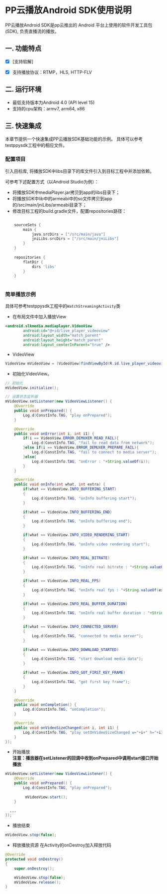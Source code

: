 # PP云播放Android SDK使用说明

PP云播放Android SDK是pp云推出的 Android 平台上使用的软件开发工具包(SDK), 负责直播流的播放。  
## 一. 功能特点

* [x] [支持软解]
* [x] 支持播放协议：RTMP，HLS, HTTP-FLV


## 二. 运行环境

* 最低支持版本为Android 4.0 (API level 15)
* 支持的cpu架构：armv7, arm64, x86
  
## 三. 快速集成

本章节提供一个快速集成PP云播放SDK基础功能的示例。
具体可以参考testppysdk工程中的相应文件。

### 配置项目

引入目标库, 将播放SDK中libs目录下的库文件引入到目标工程中并添加依赖。

可参考下述配置方式（以Android Studio为例）：
- 将播放SDK中mediaPlayer.jar拷贝到app的libs目录下；
- 将播放SDK中lib中的armeabi中的so文件拷贝到app的/src/main/jniLibs/armeabi目录下；
- 修改目标工程的build.gradle文件，配置repositories路径：
````gradle

    sourceSets {
        main {
            java.srcDirs = ["/src/main/java"]
            jniLibs.srcDirs = ["/src/main/jniLibs"]
        }
    }
    
    repositories {
        flatDir {
            dirs 'libs'
        }
    }
    
````

### 简单播放示例

具体可参考testppysdk工程中的`WatchStreamingActivity`类

- 在布局文件中加入播放View
````xml
<android.slkmedia.mediaplayer.VideoView
        android:id="@+id/live_player_videoview"
        android:layout_width="match_parent"
        android:layout_height="match_parent"
        android:layout_centerInParent="true" />
````
- VideoView
````java
VideoView mVideoView = (VideoView)findViewById(R.id.live_player_videoview);
````

- 初始化VideoView。

````java
// 初始化
mVideoView.initialize();

// 设置状态监听器
mVideoView.setListener(new VideoViewListener() {
    @Override
    public void onPrepared() {
        Log.d(ConstInfo.TAG, "play onPrepared");
    }

    @Override
    public void onError(int i, int i1) {
        if(i == VideoView.ERROR_DEMUXER_READ_FAIL){
            Log.d(ConstInfo.TAG, "fail to read data from network");
        }else if(i == VideoView.ERROR_DEMUXER_PREPARE_FAIL){
            Log.d(ConstInfo.TAG, "fail to connect to media server");
        }else{
            Log.d(ConstInfo.TAG, "onError : "+String.valueOf(i));
        }
    }

    @Override
    public void onInfo(int what, int extra) {
        if(what == VideoView.INFO_BUFFERING_START)
        {
            Log.d(ConstInfo.TAG, "onInfo buffering start");
        }

        if(what == VideoView.INFO_BUFFERING_END)
        {
            Log.d(ConstInfo.TAG, "onInfo buffering end");
        }

        if(what == VideoView.INFO_VIDEO_RENDERING_START)
        {
            Log.d(ConstInfo.TAG, "onInfo video rendering start");
        }

        if(what == VideoView.INFO_REAL_BITRATE)
        {
            Log.d(ConstInfo.TAG, "onInfo real bitrate : "+String.valueOf(extra));
        }

        if(what == VideoView.INFO_REAL_FPS)
        {
            Log.d(ConstInfo.TAG, "onInfo real fps : "+String.valueOf(extra));
        }

        if(what == VideoView.INFO_REAL_BUFFER_DURATION)
        {
            Log.d(ConstInfo.TAG, "onInfo real buffer duration : "+String.valueOf(extra));
        }

        if(what == VideoView.INFO_CONNECTED_SERVER)
        {
            Log.d(ConstInfo.TAG, "connected to media server");
        }

        if(what == VideoView.INFO_DOWNLOAD_STARTED)
        {
            Log.d(ConstInfo.TAG, "start download media data");
        }

        if(what == VideoView.INFO_GOT_FIRST_KEY_FRAME)
        {
            Log.d(ConstInfo.TAG, "got first key frame");
        }
    }

    @Override
    public void onCompletion() {
        Log.d(ConstInfo.TAG, "onCompletion");
    }

    @Override
    public void onVideoSizeChanged(int i, int i1) {
        Log.d(ConstInfo.TAG, "play setOnVideoSizeChanged w="+i+" h="+i1);
    }
});

````

- 开始播放  
**注意：播放器在setListener的回调中收到onPrepared中调用start接口开始播放**
````java
mVideoView.setListener(new VideoViewListener() {
    @Override
    public void onPrepared() {
        Log.d(ConstInfo.TAG, "play onPrepared");
        
         mVideoView.start();
    }

  ...
});
````
- 播放结束
````java
mVideoView.stop(false);
````
- 释放播放资源
  在Activity的onDestroy加入释放代码
````java
@Override
protected void onDestroy()
{
    super.onDestroy();

    mVideoView.stop(false);
    mVideoView.release();
}
````

